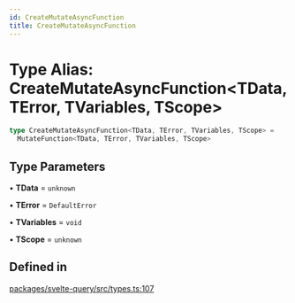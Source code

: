 ```yaml
---
id: CreateMutateAsyncFunction
title: CreateMutateAsyncFunction
---
```


# Type Alias: CreateMutateAsyncFunction\<TData, TError, TVariables, TScope\>

```ts
type CreateMutateAsyncFunction<TData, TError, TVariables, TScope> =
  MutateFunction<TData, TError, TVariables, TScope>
```

## Type Parameters

• **TData** = `unknown`

• **TError** = `DefaultError`

• **TVariables** = `void`

• **TScope** = `unknown`

## Defined in

[packages/svelte-query/src/types.ts:107](https://github.com/TanStack/query/blob/main/packages/svelte-query/src/types.ts#L107)
